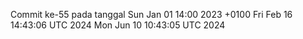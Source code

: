 Commit ke-55 pada tanggal Sun Jan 01 14:00 2023 +0100
Fri Feb 16 14:43:06 UTC 2024
Mon Jun 10 10:43:05 UTC 2024
